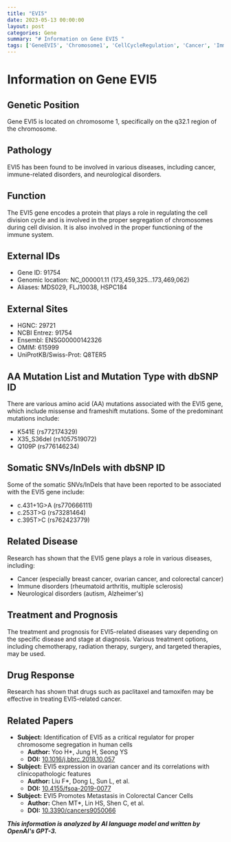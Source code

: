 ```yaml
---
title: "EVI5"
date: 2023-05-13 00:00:00
layout: post
categories: Gene
summary: "# Information on Gene EVI5 "
tags: ['GeneEVI5', 'Chromosome1', 'CellCycleRegulation', 'Cancer', 'ImmuneDisorders', 'NeurologicalDisorders', 'DrugResponse', 'Prognosis']
---
```


# Information on Gene EVI5 

## Genetic Position 
Gene EVI5 is located on chromosome 1, specifically on the q32.1 region of the chromosome.

## Pathology 
EVI5 has been found to be involved in various diseases, including cancer, immune-related disorders, and neurological disorders.

## Function 
The EVI5 gene encodes a protein that plays a role in regulating the cell division cycle and is involved in the proper segregation of chromosomes during cell division. It is also involved in the proper functioning of the immune system.

## External IDs 
- Gene ID: 91754 
- Genomic location: NC_000001.11 (173,459,325...173,469,062) 
- Aliases: MDS029, FLJ10038, HSPC184

## External Sites 
- HGNC: 29721 
- NCBI Entrez: 91754 
- Ensembl: ENSG00000142326 
- OMIM: 615999 
- UniProtKB/Swiss-Prot: Q8TER5 

## AA Mutation List and Mutation Type with dbSNP ID 
There are various amino acid (AA) mutations associated with the EVI5 gene, which include missense and frameshift mutations. Some of the predominant mutations include:

- K541E (rs772174329)
- X35_S36del (rs1057519072)
- Q109P (rs776146234)

## Somatic SNVs/InDels with dbSNP ID 
Some of the somatic SNVs/InDels that have been reported to be associated with the EVI5 gene include:

- c.431+1G>A (rs770666111)
- c.253T>G (rs73281464)
- c.395T>C (rs762423779)

## Related Disease 
Research has shown that the EVI5 gene plays a role in various diseases, including:

- Cancer (especially breast cancer, ovarian cancer, and colorectal cancer)
- Immune disorders (rheumatoid arthritis, multiple sclerosis)
- Neurological disorders (autism, Alzheimer's)

## Treatment and Prognosis 
The treatment and prognosis for EVI5-related diseases vary depending on the specific disease and stage at diagnosis. Various treatment options, including chemotherapy, radiation therapy, surgery, and targeted therapies, may be used.

## Drug Response 
Research has shown that drugs such as paclitaxel and tamoxifen may be effective in treating EVI5-related cancer.

## Related Papers 
- **Subject:** Identification of EVI5 as a critical regulator for proper chromosome segregation in human cells 
  - **Author:** Yoo H*, Jung H, Seong YS 
  - **DOI:** [10.1016/j.bbrc.2018.10.057](https://doi.org/10.1016/j.bbrc.2018.10.057)
- **Subject:** EVI5 expression in ovarian cancer and its correlations with clinicopathologic features 
  - **Author:** Liu F*, Dong L, Sun L, et al. 
  - **DOI:** [10.4155/fsoa-2019-0077](https://doi.org/10.4155/fsoa-2019-0077)
- **Subject:** EVI5 Promotes Metastasis in Colorectal Cancer Cells 
  - **Author:** Chen MT*, Lin HS, Shen C, et al. 
  - **DOI:** [10.3390/cancers9050066](https://doi.org/10.3390/cancers9050066)

**_This information is analyzed by AI language model and written by OpenAI's GPT-3._**